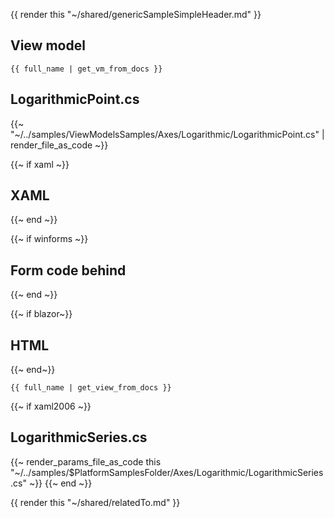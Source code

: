 {{ render this "~/shared/genericSampleSimpleHeader.md" }}

## View model

```
{{ full_name | get_vm_from_docs }}
```

## LogarithmicPoint.cs

{{~ "~/../samples/ViewModelsSamples/Axes/Logarithmic/LogarithmicPoint.cs" | render_file_as_code ~}}

{{~ if xaml ~}}
## XAML
{{~ end ~}}

{{~ if winforms ~}}
## Form code behind
{{~ end ~}}

{{~ if blazor~}}
## HTML
{{~ end~}}

```
{{ full_name | get_view_from_docs }}
```

{{~ if xaml2006 ~}}
## LogarithmicSeries.cs
{{~ render_params_file_as_code this "~/../samples/$PlatformSamplesFolder/Axes/Logarithmic/LogarithmicSeries.cs" ~}}
{{~ end ~}}

{{ render this "~/shared/relatedTo.md" }}